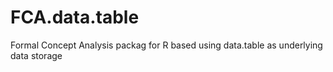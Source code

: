 # FCA.data.table
Formal Concept Analysis packag for R based using data.table as underlying data storage
